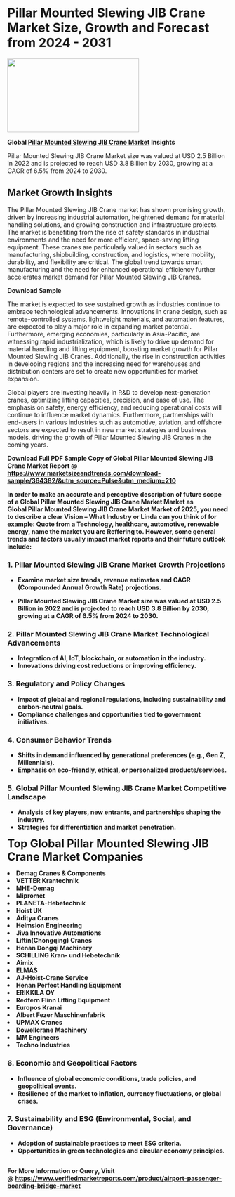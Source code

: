<H1>Pillar Mounted Slewing JIB Crane Market Size, Growth and Forecast from 2024 - 2031</H1><img class="aligncenter size-medium wp-image-584254" src="https://thirdeyenews.in/wp-content/uploads/2024/09/Global-Market-Research-300x168.jpeg" alt="" width="300" height="168" /><p><strong>Global&nbsp;<a href="https://www.marketsizeandtrends.com/download-sample/364382/&amp;utm_source=Pulse&amp;utm_medium=210">Pillar Mounted Slewing JIB Crane Market</a> Insights</strong></p><p>Pillar Mounted Slewing JIB Crane Market size was valued at USD 2.5 Billion in 2022 and is projected to reach USD 3.8 Billion by 2030, growing at a CAGR of 6.5% from 2024 to 2030.</p><p><h2>Market Growth Insights</h2> <p>The Pillar Mounted Slewing JIB Crane market has shown promising growth, driven by increasing industrial automation, heightened demand for material handling solutions, and growing construction and infrastructure projects. The market is benefiting from the rise of safety standards in industrial environments and the need for more efficient, space-saving lifting equipment. These cranes are particularly valued in sectors such as manufacturing, shipbuilding, construction, and logistics, where mobility, durability, and flexibility are critical. The global trend towards smart manufacturing and the need for enhanced operational efficiency further accelerates market demand for Pillar Mounted Slewing JIB Cranes.</p> <p><strong>Download Sample</strong></p> <p>The market is expected to see sustained growth as industries continue to embrace technological advancements. Innovations in crane design, such as remote-controlled systems, lightweight materials, and automation features, are expected to play a major role in expanding market potential. Furthermore, emerging economies, particularly in Asia-Pacific, are witnessing rapid industrialization, which is likely to drive up demand for material handling and lifting equipment, boosting market growth for Pillar Mounted Slewing JIB Cranes. Additionally, the rise in construction activities in developing regions and the increasing need for warehouses and distribution centers are set to create new opportunities for market expansion.</p> <p>Global players are investing heavily in R&D to develop next-generation cranes, optimizing lifting capacities, precision, and ease of use. The emphasis on safety, energy efficiency, and reducing operational costs will continue to influence market dynamics. Furthermore, partnerships with end-users in various industries such as automotive, aviation, and offshore sectors are expected to result in new market strategies and business models, driving the growth of Pillar Mounted Slewing JIB Cranes in the coming years.</p> <p><strong></p><p><span class=""><strong>Download Full PDF Sample Copy of Global Pillar Mounted Slewing JIB Crane Market Report</strong> @ <a href="https://www.marketsizeandtrends.com/download-sample/364382/&amp;utm_source=Pulse&amp;utm_medium=210" target="_blank">https://www.marketsizeandtrends.com/download-sample/364382/&amp;utm_source=Pulse&amp;utm_medium=210</a></span></p><p>In order to make an accurate and perceptive description of future scope of a Global&nbsp;Pillar Mounted Slewing JIB Crane Market Market as Global&nbsp;Pillar Mounted Slewing JIB Crane Market Market of 2025, you need to describe a clear Vision &ndash; What Industry or Linda can you think of for example: Quote from a Technology, healthcare, automotive, renewable energy, name the market you are Reffering to. However, some general trends and factors usually impact market reports and their future outlook include:</p><h3>1.&nbsp;<strong>Pillar Mounted Slewing JIB Crane Market Growth Projections</strong></h3><ul><li>Examine market size trends, revenue estimates and CAGR (Compounded Annual Growth Rate) projections.</li><li><p>Pillar Mounted Slewing JIB Crane Market size was valued at USD 2.5 Billion in 2022 and is projected to reach USD 3.8 Billion by 2030, growing at a CAGR of 6.5% from 2024 to 2030.</p></li></ul><h3>2.&nbsp;<strong>Pillar Mounted Slewing JIB Crane Market Technological Advancements</strong></h3><ul><li>Integration of AI, IoT, blockchain, or automation in the industry.</li><li>Innovations driving cost reductions or improving efficiency.</li></ul><h3>3.&nbsp;<strong>Regulatory and Policy Changes</strong></h3><ul><li>Impact of global and regional regulations, including sustainability and carbon-neutral goals.</li><li>Compliance challenges and opportunities tied to government initiatives.</li></ul><h3>4.&nbsp;<strong>Consumer Behavior Trends</strong></h3><ul><li>Shifts in demand influenced by generational preferences (e.g., Gen Z, Millennials).</li><li>Emphasis on eco-friendly, ethical, or personalized products/services.</li></ul><h3>5.&nbsp;<strong>Global Pillar Mounted Slewing JIB Crane Market Competitive Landscape</strong></h3><ul><li>Analysis of key players, new entrants, and partnerships shaping the industry.</li><li>Strategies for differentiation and market penetration.</li></ul><p data-pm-slice="1 1 []"><span style="color: inherit; font-family: inherit; font-size: 25px;">Top Global Pillar Mounted Slewing JIB Crane Market Companies</span></p><div class="" data-test-id=""><p><li>Demag Cranes & Components</li><li> VETTER Krantechnik</li><li> MHE-Demag</li><li> Mipromet</li><li> PLANETA-Hebetechnik</li><li> Hoist UK</li><li> Aditya Cranes</li><li> Helmsion Engineering</li><li> Jiva Innovative Automations</li><li> Liftin(Chongqing) Cranes</li><li> Henan Dongqi Machinery</li><li> SCHILLING Kran- und Hebetechnik</li><li> Aimix</li><li> ELMAS</li><li> AJ-Hoist-Crane Service</li><li> Henan Perfect Handling Equipment</li><li> ERIKKILA OY</li><li> Redfern Flinn Lifting Equipment</li><li> Europos Kranai</li><li> Albert Fezer Maschinenfabrik</li><li> UPMAX Cranes</li><li> Dowellcrane Machinery</li><li> MM Engineers</li><li> Techno Industries</li></p></div><h3>6.&nbsp;<strong>Economic and Geopolitical Factors</strong></h3><ul><li>Influence of global economic conditions, trade policies, and geopolitical events.</li><li>Resilience of the market to inflation, currency fluctuations, or global crises.</li></ul><h3>7.&nbsp;<strong>Sustainability and ESG (Environmental, Social, and Governance)</strong></h3><ul><li>Adoption of sustainable practices to meet ESG criteria.</li><li>Opportunities in green technologies and circular economy principles.</li></ul><h2><strong style="font-size: 14px;">For More Information or Query, Visit @&nbsp;</strong><a style="background-color: #ffffff; font-size: 14px;" href="https://www.marketsizeandtrends.com/report/pillar-mounted-slewing-jib-crane-market/" target="_blank">https://www.verifiedmarketreports.com/product/airport-passenger-boarding-bridge-market</a></h2>
